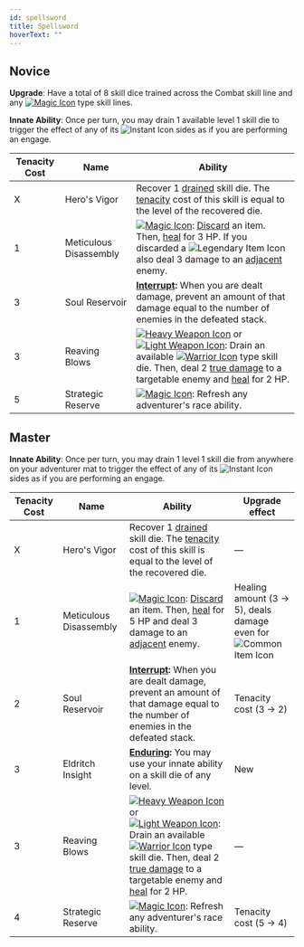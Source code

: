 ```yaml
---
id: spellsword
title: Spellsword
hoverText: ""
---
```


## Novice

**Upgrade**: Have a total of 8 skill dice trained across the Combat skill line and any [<img src="/icons/magic.svg" alt="Magic Icon" class="icon-svg" />](docs/battles/battle-forms/magic) type skill lines.

**Innate Ability**: Once per turn, you may drain 1 available level 1 skill die to trigger the effect of any of its <img src="/icons/instant.svg" alt="Instant Icon" class="icon-svg" /> sides as if you are performing an engage.

| Tenacity Cost | Name                   | Ability                                                                                                                                                                                                                                                                                                                                                                                                                                                                                                              |
| ------------- | ---------------------- | -------------------------------------------------------------------------------------------------------------------------------------------------------------------------------------------------------------------------------------------------------------------------------------------------------------------------------------------------------------------------------------------------------------------------------------------------------------------------------------------------------------------- |
| X             | Hero's Vigor           | Recover 1 [drained](/docs/glossary/drained) skill die. The [tenacity](/docs/glossary/tenacity) cost of this skill is equal to the level of the recovered die.                                                                                                                                                                                                                                                                                                                                                        |
| 1             | Meticulous Disassembly | [<img src="/icons/magic.svg" alt="Magic Icon" class="icon-svg" />](docs/battles/battle-forms/magic): [Discard](/docs/glossary/discard) an item. Then, [heal](/docs/glossary/healing) for 3 HP. If you discarded a <img src="/icons/legendary-item.svg" alt="Legendary Item Icon" class="icon-svg" /> also deal 3 damage to an [adjacent](/docs/glossary/adjacent) enemy.                                                                                                                                             |
| 3             | Soul Reservoir         | **[Interrupt](/docs/glossary/interrupt):** When you are dealt damage, prevent an amount of that damage equal to the number of enemies in the defeated stack.                                                                                                                                                                                                                                                                                                                                                         |
| 3             | Reaving Blows          | [<img src="/icons/heavy-weapon.svg" alt="Heavy Weapon Icon" class="icon-svg" />](docs/battles/battle-forms/heavy-weapon) or [<img src="/icons/light-weapon.svg" alt="Light Weapon Icon" class="icon-svg" />](docs/battles/battle-forms/light-weapon): Drain an available [<img src="/icons/warrior.svg" alt="Warrior Icon" class="icon-svg" />](/docs/skill-lines/warrior) type skill die. Then, deal 2 [true damage](/docs/glossary/true-damage) to a targetable enemy and [heal](/docs/glossary/healing) for 2 HP. |
| 5             | Strategic Reserve      | [<img src="/icons/magic.svg" alt="Magic Icon" class="icon-svg" />](docs/battles/battle-forms/magic): Refresh any adventurer's race ability.                                                                                                                                                                                                                                                                                                                                                                          |

## Master

**Innate Ability**: Once per turn, you may drain 1 level 1 skill die from anywhere on your adventurer mat to trigger the effect of any of its <img src="/icons/instant.svg" alt="Instant Icon" class="icon-svg" /> sides as if you are performing an engage.

| Tenacity Cost | Name                   | Ability                                                                                                                                                                                                                                                                                                                                                                                                                                                                                                              | Upgrade effect                                                                                                             |
| ------------- | ---------------------- | -------------------------------------------------------------------------------------------------------------------------------------------------------------------------------------------------------------------------------------------------------------------------------------------------------------------------------------------------------------------------------------------------------------------------------------------------------------------------------------------------------------------- | -------------------------------------------------------------------------------------------------------------------------- |
| X             | Hero's Vigor           | Recover 1 [drained](/docs/glossary/drained) skill die. The [tenacity](/docs/glossary/tenacity) cost of this skill is equal to the level of the recovered die.                                                                                                                                                                                                                                                                                                                                                        | —                                                                                                                          |
| 1             | Meticulous Disassembly | [<img src="/icons/magic.svg" alt="Magic Icon" class="icon-svg" />](docs/battles/battle-forms/magic): [Discard](/docs/glossary/discard) an item. Then, [heal](/docs/glossary/healing) for 5 HP and deal 3 damage to an [adjacent](/docs/glossary/adjacent) enemy.                                                                                                                                                                                                                                                     | Healing amount (3 → 5), deals damage even for <img src="/icons/common-item.svg" alt="Common Item Icon" class="icon-svg" /> |
| 2             | Soul Reservoir         | **[Interrupt](/docs/glossary/interrupt):** When you are dealt damage, prevent an amount of that damage equal to the number of enemies in the defeated stack.                                                                                                                                                                                                                                                                                                                                                         | Tenacity cost (3 → 2)                                                                                                      |
| 3             | Eldritch Insight       | **[Enduring](/docs/glossary/enduring):** You may use your innate ability on a skill die of any level.                                                                                                                                                                                                                                                                                                                                                                                                                | New                                                                                                                        |
| 3             | Reaving Blows          | [<img src="/icons/heavy-weapon.svg" alt="Heavy Weapon Icon" class="icon-svg" />](docs/battles/battle-forms/heavy-weapon) or [<img src="/icons/light-weapon.svg" alt="Light Weapon Icon" class="icon-svg" />](docs/battles/battle-forms/light-weapon): Drain an available [<img src="/icons/warrior.svg" alt="Warrior Icon" class="icon-svg" />](/docs/skill-lines/warrior) type skill die. Then, deal 2 [true damage](/docs/glossary/true-damage) to a targetable enemy and [heal](/docs/glossary/healing) for 2 HP. | —                                                                                                                          |
| 4             | Strategic Reserve      | [<img src="/icons/magic.svg" alt="Magic Icon" class="icon-svg" />](docs/battles/battle-forms/magic): Refresh any adventurer's race ability.                                                                                                                                                                                                                                                                                                                                                                          | Tenacity cost (5 → 4)                                                                                                      |
